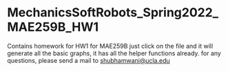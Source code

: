 # MechanicsSoftRobots_Spring2022_MAE259B_HW1
Contains homework for HW1 for MAE259B
just click on the file and it will generate all the basic graphs, it has all the helper functions already.
for any questions, please send a mail to shubhamwani@ucla.edu

